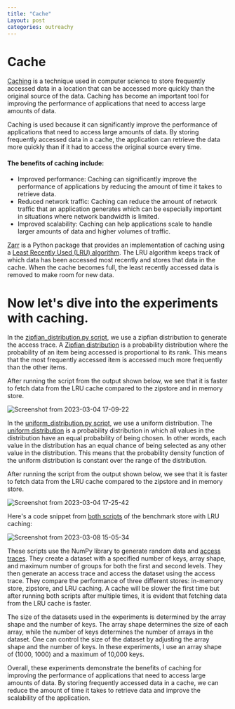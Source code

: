 ```yaml
---
title: "Cache"
Layout: post
categories: outreachy
---
```


# Cache

[Caching](https://en.wikipedia.org/wiki/Cache_(computing)) is a technique used in computer science to store frequently accessed data in a location that can be accessed more quickly than the original source of the data. Caching has become an important tool for improving the performance of applications that need to access large amounts of data.

Caching is used because it can significantly improve the performance of applications that need to access large amounts of data. By storing frequently accessed data in a cache, the application can retrieve the data more quickly than if it had to access the original source every time.

#### The benefits of caching include:

* Improved performance: Caching can significantly improve the performance of applications by reducing the amount of time it takes to retrieve data.
* Reduced network traffic: Caching can reduce the amount of network traffic that an application generates which can be especially important in situations where network bandwidth is limited.
* Improved scalability: Caching can help applications scale to handle larger amounts of data and higher volumes of traffic.

[Zarr](https://zarr.readthedocs.io/en/stable/) is a Python package that provides an implementation of caching using a [Least Recently Used (LRU) algorithm](https://zarr.readthedocs.io/en/stable/api/storage.html#zarr.storage.LRUStoreCache). The LRU algorithm keeps track of which data has been accessed most recently and stores that data in the cache. When the cache becomes full, the least recently accessed data is removed to make room for new data.

# Now let's dive into the experiments with caching.

In the [zipfian_distribution.py script](https://github.com/caviere/testing_zipstore/blob/main/cache/zipfian_distribution.py), we use a zipfian distribution to generate the access trace. A [Zipfian distribution](https://en.wikipedia.org/wiki/Zipf%27s_law) is a probability distribution where the probability of an item being accessed is proportional to its rank. This means that the most frequently accessed item is accessed much more frequently than the other items.

After running the script from the output shown below, we see that it is faster to fetch data from the LRU cache compared to the zipstore and in memory store.

![Screenshot from 2023-03-04 17-09-22](https://user-images.githubusercontent.com/110189834/222907101-15d8199e-faad-4637-a52e-1e1de2a48fca.png)

In the [uniform_distribution.py script](https://github.com/caviere/testing_zipstore/blob/main/cache/uniform_distribution.py), we use a uniform distribution. The [uniform distribution](https://en.wikipedia.org/wiki/Continuous_uniform_distribution) is a probability distribution in which all values in the distribution have an equal probability of being chosen. In other words, each value in the distribution has an equal chance of being selected as any other value in the distribution. This means that the probability density function of the uniform distribution is constant over the range of the distribution.

After running the script from the output shown below, we see that it is faster to fetch data from the LRU cache compared to the zipstore and in memory store.

![Screenshot from 2023-03-04 17-25-42](https://user-images.githubusercontent.com/110189834/222907948-464aee88-ac16-49cf-a8eb-380284a111c7.png)

Here's a code snippet from [both scripts](https://github.com/caviere/testing_zipstore/tree/main/cache) of the benchmark store with LRU caching:

![Screenshot from 2023-03-08 15-05-34](https://user-images.githubusercontent.com/110189834/223710829-7dc578f1-1383-4a36-afc7-de261c4f6e41.png)

These scripts use the NumPy library to generate random data and [access traces](https://en.wikipedia.org/wiki/Trace_cache). They create a dataset with a specified number of keys, array shape, and maximum number of groups for both the first and second levels. They then generate an access trace and access the dataset using the access trace. They compare the performance of three different stores: in-memory store, zipstore, and LRU caching. A cache will be slower the first time but after running both scripts after multiple times, it is evident that fetching data from the LRU cache is faster. 

The size of the datasets used in the experiments is determined by the array shape and the number of keys. The array shape determines the size of each array, while the number of keys determines the number of arrays in the dataset. One can control the size of the dataset by adjusting the array shape and the number of keys. In these experiments, I use an array shape of (1000, 1000) and a maximum of 10,000 keys.

Overall, these experiments demonstrate the benefits of caching for improving the performance of applications that need to access large amounts of data. By storing frequently accessed data in a cache, we can reduce the amount of time it takes to retrieve data and improve the scalability of the application.



